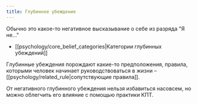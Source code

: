 ```yaml
---
title: Глубинное убеждение
---
```

Обычно это какое-то негативное высказывание о себе из разряда "Я не..."

- [[psychology/core_belief_categories|Категории глубинных убеждений]]

Глубинные убеждения порождают какие-то предположения, правила, которыми человек начинает руководствоваться в жизни – [[psychology/related_rule|сопутствующие правила]].

От негативного глубинного убеждения нельзя избавиться насовсем, но можно облегчить его влияние с помощью практики КПТ.